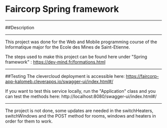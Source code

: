 # Faircorp Spring framework
***
##Description
***
This project was done for the Web and Mobile programming course of the Informatique major for the Ecole des Mines de Saint-Etienne.

The steps used to make this project can be found here under "Spring framework" :
https://dev-mind.fr/formations.html
***
##Testing
The clevercloud deployment is accessible here:
https://faircorp-app-kalomeb.cleverapps.io/swagger-ui/index.html#/

If you want to test this service locally, run the "Application" class and you can test the methods here:
http://localhost:8080/swagger-ui/index.html#/
***
The project is not done, some updates are needed in the switchHeaters, switchWindows and the POST method for rooms, windows and heaters in order for them to work.
